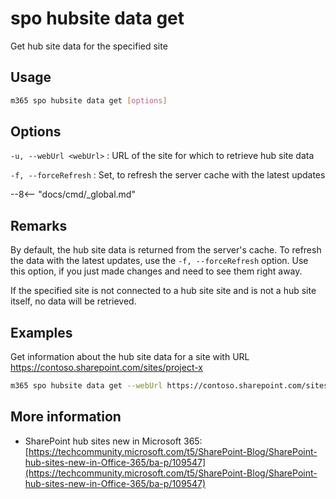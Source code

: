 # spo hubsite data get

Get hub site data for the specified site

## Usage

```sh
m365 spo hubsite data get [options]
```

## Options

`-u, --webUrl <webUrl>`
: URL of the site for which to retrieve hub site data

`-f, --forceRefresh`
: Set, to refresh the server cache with the latest updates

--8<-- "docs/cmd/_global.md"

## Remarks

By default, the hub site data is returned from the server's cache. To refresh the data with the latest updates, use the `-f, --forceRefresh` option. Use this option, if you just made changes and need to see them right
away.

If the specified site is not connected to a hub site site and is not a hub site itself, no data will be retrieved.

## Examples

Get information about the hub site data for a site with URL https://contoso.sharepoint.com/sites/project-x

```sh
m365 spo hubsite data get --webUrl https://contoso.sharepoint.com/sites/project-x
```

## More information

- SharePoint hub sites new in Microsoft 365: [https://techcommunity.microsoft.com/t5/SharePoint-Blog/SharePoint-hub-sites-new-in-Office-365/ba-p/109547](https://techcommunity.microsoft.com/t5/SharePoint-Blog/SharePoint-hub-sites-new-in-Office-365/ba-p/109547)

